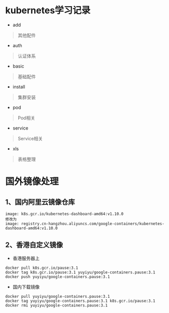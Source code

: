 # kubernetes学习记录
* add
>其他配件

* auth
>认证体系

* basic
>基础配件

* install
>集群安装

* pod
>Pod相关

* service
>Service相关

* xls
>表格整理

# 国外镜像处理
## 1、国内阿里云镜像仓库
```
image: k8s.gcr.io/kubernetes-dashboard-amd64:v1.10.0
修改为
image: registry.cn-hangzhou.aliyuncs.com/google-containers/kubernetes-dashboard-amd64:v1.10.0
```

## 2、香港自定义镜像
* 香港服务器上
```
docker pull k8s.gcr.io/pause:3.1
docker tag k8s.gcr.io/pause:3.1 yuyiyu/google-containers.pause:3.1
docker push yuyiyu/google-containers.pause:3.1
```
* 国内下载镜像
```
docker pull yuyiyu/google-containers.pause:3.1
docker tag yuyiyu/google-containers.pause:3.1 k8s.gcr.io/pause:3.1
docker rmi yuyiyu/google-containers.pause:3.1
```

